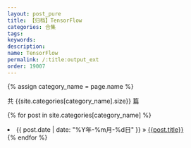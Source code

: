 ```yaml
---
layout: post_pure
title: 【归档】TensorFlow
categories: 合集
tags:
keywords:
description:
name: TensorFlow
permalink: /:title:output_ext
order: 19007
---
```


{% assign category_name = page.name %}

共 {{site.categories[category_name].size}} 篇

{% for post in site.categories[category_name] %}
  <li>
    <span>{{ post.date | date: "%Y年-%m月-%d日" }}</span> &raquo;
    <a href="{{ post.url }}">{{post.title}}</a>
  </li>
{% endfor %}
